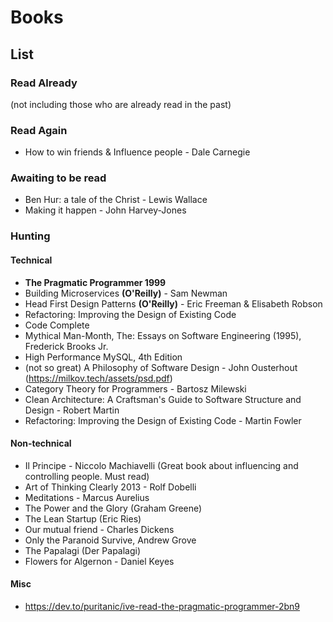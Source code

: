 # Books

## List

### Read Already

(not including those who are already read in the past)

### Read Again

- How to win friends & Influence people - Dale Carnegie

### Awaiting to be read
- Ben Hur: a tale of the Christ - Lewis Wallace
- Making it happen - John Harvey-Jones

### Hunting

#### Technical

- **The Pragmatic Programmer 1999**
- Building Microservices **(O'Reilly)** - Sam Newman
- Head First Design Patterns  **(O'Reilly)** -  Eric Freeman &  Elisabeth Robson
- Refactoring: Improving the Design of Existing Code
- Code Complete
- Mythical Man-Month, The: Essays on Software Engineering (1995),  Frederick Brooks Jr.
- High Performance MySQL, 4th Edition
- (not so great) A Philosophy of Software Design - John Ousterhout (https://milkov.tech/assets/psd.pdf)
- Category Theory for Programmers - Bartosz Milewski
- Clean Architecture: A Craftsman's Guide to Software Structure and Design - Robert Martin
- Refactoring: Improving the Design of Existing Code - Martin Fowler


#### Non-technical

- Il Principe -  Niccolo Machiavelli (Great book about influencing and controlling people. Must read)
- Art of Thinking Clearly 2013 - Rolf Dobelli
- Meditations - Marcus Aurelius
- The Power and the Glory (Graham Greene)
- The Lean Startup (Eric Ries)
- Our mutual friend - Charles Dickens
- Only the Paranoid Survive, Andrew Grove
- The Papalagi (Der Papalagi)
- Flowers for Algernon - Daniel Keyes

#### Misc

- https://dev.to/puritanic/ive-read-the-pragmatic-programmer-2bn9















